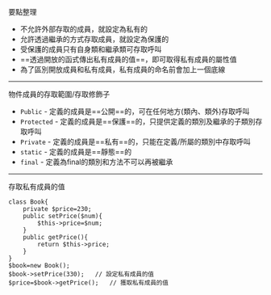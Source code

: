 要點整理
- 不允許外部存取的成員，就設定為私有的
- 允許透過繼承的方式存取成員，就設定為保護的
- 受保護的成員只有自身類和繼承類可存取呼叫
- ==透過開放的函式傳出私有成員的值==，即可取得私有成員的屬性值
- 為了區別開放成員和私有成員，私有成員的命名前會加上一個底線

---

物件成員的存取範圍/存取修飾子
- `Public` - 定義的成員是==公開==的，可在任何地方(類內、類外)存取呼叫
- `Protected` - 定義的成員是==保護==的，只提供定義的類別及繼承的子類別存取呼叫
- `Private` - 定義的成員是==私有==的，只能在定義/所屬的類別中存取呼叫
- `static`	- 定義的成員是==靜態==的
- `final` - 定義為final的類別和方法不可以再被繼承

---

存取私有成員的值
```
class Book{
	private $price=230;
	public setPrice($num){
		$this->price=$num;
	}
	public getPrice(){
		return $this->price;
	}
}
$book=new Book();
$book->setPrice(330);	// 設定私有成員的值
$price=$book->getPrice();	// 獲取私有成員的值
```